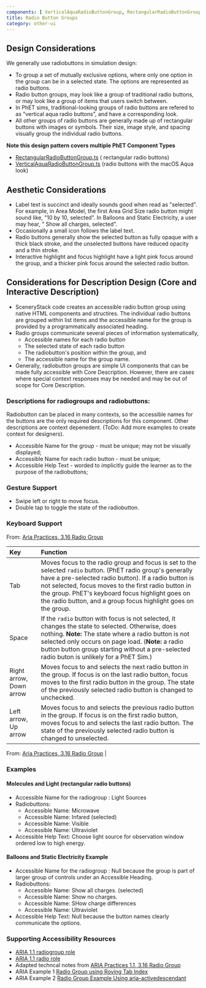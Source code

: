 ```yaml
---
components: [ VerticalAquaRadioButtonGroup, RectangularRadioButtonGroup ]
title: Radio Button Groups
category: other-ui
---
```


## Design Considerations

We generally use radiobuttons in simulation design:

* To group a set of mutually exclusive options, where only one option in the group can be
  in a selected state. The options are represented as radio buttons.
* Radio button groups, may look like a group of traditional radio buttons, or may look like a group of items that users switch between.
* In PhET sims, traditional-looking groups of radio buttons are refered to as "vertical aqua radio buttons", and have a corresponding look.
* All other groups of radio buttons are generally made up of rectangular buttons with images or symbols. Their size,
  image style, and spacing visually group the individual radio buttons.

**Note this design pattern covers multiple PhET Component Types**

* [RectangularRadioButtonGroup.ts](https://github.com/phetsims/sun/blob/main/js/buttons/RectangularRadioButtonGroup.ts) (
  rectangular radio buttons)
* [VerticalAquaRadioButtonGroup.ts](../js/VerticalAquaRadioButtonGroup.ts) (radio buttons with the macOS Aqua look)

## Aesthetic Considerations

* Label text is succinct and ideally sounds good when read as "selected". For example, in Area Model, the first Area
  Grid Size radio button might sound like, "10 by 10, selected". In Balloons and Static Electricity, a user may hear, "
  Show all charges, selected".
* Occasionally a small icon follows the label text.
* Radio buttons generally show the selected button as fully opaque with a thick black stroke, and the unselected buttons
  have reduced opacity and a thin stroke.
* Interactive highlight and focus highlight have a light pink focus around the group, and a thicker pink focus around the selected radio button.

## Considerations for Description Design (Core and Interactive Description)

* SceneryStack code creates an accessible radio button group using native HTML components and structires. The individual radio buttons are grouped within list items and the accessible name for the group is provided by a programmatically associated heading.
* Radio groups communicate several pieces of information systematically,
   * Accessible names for each radio button
   * The selected state of each radio button
   * The radiobutton's position within the group, and
   * The accessible name for the group name.
* Generally, radiobutton groups are simple UI components that can be made fully accessible with Core Description. However, there are cases where special context responses may be needed and may be out of scope for Core Description. 

### Descriptions for radiogroups and radiobuttons:
Radiobutton can be placed in many contexts, so the accessible names for the buttons are the only required descriptions for this component. Other descriptions are context depenedent. (ToDo: Add more examples to create context for designers).
* Accessible Name for the group -  must be unique; may not be visually displayed;
* Accessible Name for each radio button - must be unique;
* Accessible Help Text - worded to implicitly guide the learner as to the purpose of the radiobuttons;

### Gesture Support

* Swipe left or right to move focus.
* Double tap to toggle the state of the radiobutton.


### Keyboard Support

From: [Aria Practices, 3.16 Radio Group](https://www.w3.org/TR/wai-aria-practices/#radiobutton)

| Key                     | Function                                                                                                                                                                                                                                                                                                                                         |
|:------------------------|:-------------------------------------------------------------------------------------------------------------------------------------------------------------------------------------------------------------------------------------------------------------------------------------------------------------------------------------------------|
| Tab                     | Moves focus to the radio group and focus is set to the selected `radio` button. (PhET radio group's generally have a pre-selected radio button). If a radio button is not selected, focus moves to the first radio button in the group. PhET's keyboard focus highlight goes on the radio button, and a group focus highlight goes on the group. |
| Space                   | If the `radio` button with focus is not selected, it changes the state to selected. Otherwise, does nothing. **Note:** The state where a radio button is not selected only occurs on page load. (**Note:** a radio button button group starting without a pre-selected radio buton is unlikely for a PhET Sim.)                                  |
| Right arrow, Down arrow | Moves focus to and selects the next radio button in the group. If focus is on the last radio button, focus moves to the first radio button in the group. The state of the previously selected radio button is changed to unchecked.                                                                                                              |
| Left arrow, Up arrow    | Moves focus to and selects the previous radio button in the group. If focus is on the first radio button, moves focus to and selects the last radio button. The state of the previously selected radio button is changed to unselected.                                                                                                          |

From: [Aria Practices, 3.16 Radio Group](https://www.w3.org/TR/wai-aria-practices/#radiobutton)
                                                                                                            |

### Examples

#### Molecules and Light (rectangular radio buttons)
- Accessible Name for the radiogroup : Light Sources
- Radiobuttons:
  - Accessible Name: Microwave
  - Accessible Name: Infared (selected)
  - Accessible Name: Visible
  - Accessible Name: Ultraviolet
- Accessible Help Text: Choose light source for observation window ordered low to high energy.

#### Balloons and Static Electricity Example
- Accessible Name for the radiogroup : Null because the group is part of larger group of controls under an Accessible Heading.
- Radiobuttons:
  - Accessible Name: Show all charges. (selected)
  - Accessible Name: Show no charges.
  - Accessible Name: SHow charge differences
  - Accessible Name: Ultraviolet
- Accessible Help Text: Null because the button names clearly communicate the options.

### Supporting Accessibility Resources

* [ARIA 1.1 radiogroup role](https://www.w3.org/TR/wai-aria-1.1/#radiogroup)
* [ARIA 1.1 radio role](https://www.w3.org/TR/wai-aria-1.1/#radio)
* Adapted techncal notes
  from [ARIA Practices 1.1, 3.16 Radio Group](https://www.w3.org/TR/wai-aria-practices-1.1/#radiobutton)
* ARIA Example
  1 [Radio Group using Roving Tab Index](https://www.w3.org/TR/wai-aria-practices-1.1/examples/radio/radio-1/radio-1.html)
* ARIA Example
  2 [Radio Group Example Using aria-activedescendant](https://www.w3.org/TR/wai-aria-practices-1.1/examples/radio/radio-2/radio-2.html)




